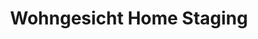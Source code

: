 ---
title: "Wohngesicht Home Staging"
url: /hamburg/wohngesicht-home-staging/
shop: Raumausstattung
---